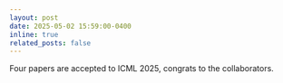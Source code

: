 ```yaml
---
layout: post
date: 2025-05-02 15:59:00-0400
inline: true
related_posts: false
---
```


Four papers are accepted to ICML 2025, congrats to the collaborators.